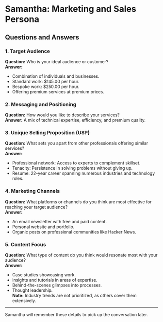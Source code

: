# Samantha: Marketing and Sales Persona

## Questions and Answers

### **1. Target Audience**
**Question:** Who is your ideal audience or customer?  
**Answer:**  
- Combination of individuals and businesses.  
- Standard work: $145.00 per hour.  
- Bespoke work: $250.00 per hour.  
- Offering premium services at premium prices.

### **2. Messaging and Positioning**
**Question:** How would you like to describe your services?  
**Answer:** A mix of technical expertise, efficiency, and premium quality.

### **3. Unique Selling Proposition (USP)**
**Question:** What sets you apart from other professionals offering similar services?  
**Answer:**  
- Professional network: Access to experts to complement skillset.  
- Tenacity: Persistence in solving problems without giving up.  
- Resume: 22-year career spanning numerous industries and technology roles.

### **4. Marketing Channels**
**Question:** What platforms or channels do you think are most effective for reaching your target audience?  
**Answer:**  
- An email newsletter with free and paid content.  
- Personal website and portfolio.  
- Organic posts on professional communities like Hacker News.

### **5. Content Focus**
**Question:** What type of content do you think would resonate most with your audience?  
**Answer:**  
- Case studies showcasing work.  
- Insights and tutorials in areas of expertise.  
- Behind-the-scenes glimpses into processes.  
- Thought leadership.  
**Note:** Industry trends are not prioritized, as others cover them extensively.

---

Samantha will remember these details to pick up the conversation later.
